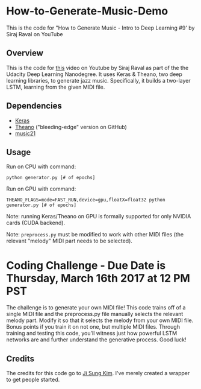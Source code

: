 # How-to-Generate-Music-Demo
This is the code for "How to Generate Music - Intro to Deep Learning #9' by Siraj Raval on YouTube

## Overview

This is the code for [this]() video on Youtube by Siraj Raval as part of the the Udacity Deep Learning Nanodegree. It uses Keras & Theano, two deep learning libraries, to generate jazz music. Specifically, it builds a two-layer LSTM, learning from the given MIDI file. 

## Dependencies

* [Keras](http://keras.io/#installation)
* [Theano](http://deeplearning.net/software/theano/install.html#bleeding-edge-install-instructions) ("bleeding-edge" version on GitHub)
* [music21](http://web.mit.edu/music21/doc/installing/index.html)

## Usage

Run on CPU with command:  
```
python generator.py [# of epochs]
```

Run on GPU with command:  
```
THEANO_FLAGS=mode=FAST_RUN,device=gpu,floatX=float32 python generator.py [# of epochs]
```
Note: running Keras/Theano on GPU is formally supported for only NVIDIA cards (CUDA backend).

Note: `preprocess.py` must be modified to work with other MIDI files (the relevant "melody" MIDI part needs to be selected). 

# Coding Challenge - Due Date is Thursday, March 16th 2017 at 12 PM PST

The challenge is to generate your own MIDI file! This code trains off of a single MIDI file and the preprocess.py file manually selects the relevant melody part. Modify it so that it selects the melody from your own MIDI file. Bonus points if you train it on not one, but multiple MIDI files. Through training and testing this code, you'll witness just how powerful LSTM networks are and further understand the generative process. Good luck!


## Credits

The credits for this code go to [Ji Sung Kim](https://github.com/jisungk/deepjazz). I've merely created a wrapper to get people started.
